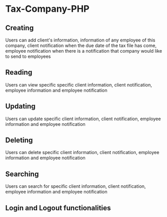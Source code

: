# Tax-Company-PHP

## Creating
Users can add client's information, information of any employee of this company, client notification when the due date of the tax file has come, employee notification when there is a notification that company would like to send to employees

## Reading
Users can view specific specific client information, client notification, employee information and employee notification

## Updating
Users can update specific client information, client notification, employee information and employee notification

## Deleting
Users can delete specific client information, client notification, employee information and employee notification

## Searching
Users can search for specific client information, client notification, employee information and employee notification

## Login and Logout functionalities
